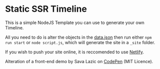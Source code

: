 # Static SSR Timeline

This is a simple NodeJS Template you can use to generate your own Timeline.

All you need to do is alter the objects in the [data.json](data.json) then run either `npm run start` or `node script.js`, which will generate the site in a `_site` folder.

If you wish to push your site online, it is reccomended to use [Netlify](https://www.netlify.com/).

Alteration of a front-end demo by Sava Lazic on [CodePen](https://codepen.io/savalazic/pen/QKwERN) (MIT Licence).